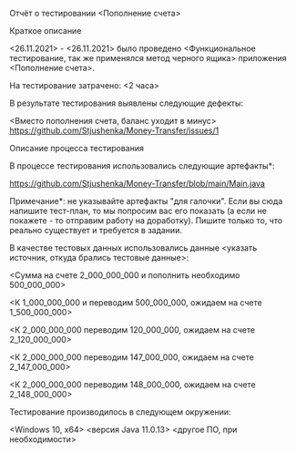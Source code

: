 Отчёт о тестировании <Пополнение счета>

Краткое описание

<26.11.2021> - <26.11.2021> было проведено <Функциональное тестирование, так же применялся метод черного ящика> приложения <Пополнение счета>.

На тестирование затрачено: <2 часа>

В результате тестирования выявлены следующие дефекты:

<Вместо пополнения счета, баланс уходит в минус>
<https://github.com/Stjushenka/Money-Transfer/issues/1>

Описание процесса тестирования

В процессе тестирования использовались следующие артефакты*:

<https://github.com/Stjushenka/Money-Transfer/blob/main/Main.java>

Примечание*: не указывайте артефакты "для галочки". Если вы сюда напишите тест-план, то мы попросим вас его показать (а если не покажете - то отправим работу на доработку). Пишите только то, что реально существует и требуется в задании.

В качестве тестовых данных использовались данные <указать источник, откуда брались тестовые данные>:

<Сумма на счете 2_000_000_000 и пополнить необходимо 500_000_000>

<К 1_000_000_000 и переводим 500_000_000, ожидаем на счете 1_500_000_000>

<К 2_000_000_000 переводим 120_000_000, ожидаем на счете 2_120_000_000>

<К 2_000_000_000 переводим 147_000_000, ожидаем на счете 2_147_000_000>

<К 2_000_000_000 переводим 148_000_000, ожидаем на счете 2_148_000_000>


Тестирование производилось в следующем окружении:

<Windows 10, x64>
<версия Java 11.0.13>
<другое ПО, при необходимости>
